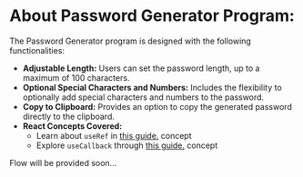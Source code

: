 # About Password Generator Program:

The Password Generator program is designed with the following functionalities:
- **Adjustable Length:** Users can set the password length, up to a maximum of 100 characters.
- **Optional Special Characters and Numbers:** Includes the flexibility to optionally add special characters and numbers to the password.
- **Copy to Clipboard:** Provides an option to copy the generated password directly to the clipboard.
- **React Concepts Covered:**
  - Learn about `useRef` in [this guide.](https://github.com/Hardi185/ReactJS/blob/main/Hooks.md#3-useref-hook) concept
  - Explore `useCallback` through [this guide.](https://github.com/Hardi185/ReactJS/blob/main/Hooks.md#4-usecallback-hook) concept


 Flow will be provided soon...
